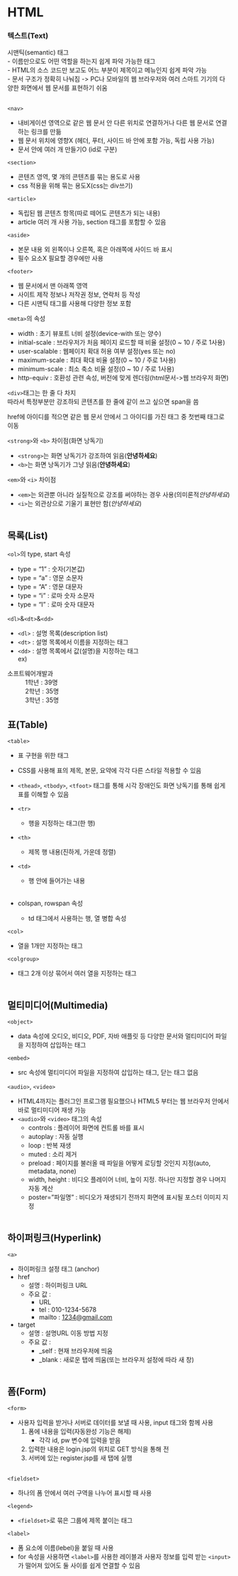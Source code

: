 <h1>HTML</h1>
<h3>텍스트(Text)</h3>
시맨틱(semantic) 태그<br>
- 이름만으로도 어떤 역할을 하는지 쉽게 파악 가능한 태그<br>
- HTML의 소스 코드만 보고도 어느 부분이 제목이고 메뉴인지 쉽게 파악 가능<br>
- 문서 구조가 정확히 나눠짐 -> PC나 모바일의 웹 브라우저와 여러 스마트 기기의 다양한 화면에서 웹 문서를 표현하기 쉬움<br><br>

`<nav>`
- 내비게이션 영역으로 같은 웹 문서 안 다른 위치로 연결하거나 다른 웹 문서로 연결하는 링크를 만듦
- 웹 문서 위치에 영향X (헤더, 푸터, 사이드 바 안에 포함 가능, 독립 사용 가능)
- 문서 안에 여러 개 만들기O (id로 구분)<br>

`<section>`
- 콘텐츠 영역, 몇 개의 콘텐츠를 묶는 용도로 사용
- css 적용을 위해 묶는 용도X(css는 div쓰기)<br>

`<article>`
- 독립된 웹 콘텐츠 항목(따로 떼어도 콘텐츠가 되는 내용)
- article 여러 개 사용 가능, section 태그를 포함할 수 있음<br>

`<aside>`
- 본문 내용 외 왼쪽이나 오른쪽, 혹은 아래쪽에 사이드 바 표시
- 필수 요소X 필요할 경우에만 사용<br>

`<footer>`
- 웹 문서에서 맨 아래쪽 영역
- 사이트 제작 정보나 저작권 정보, 연락처 등 작성
- 다른 시맨틱 태그를 사용해 다양한 정보 포함<br>

`<meta>`의 속성
- width : 초기 뷰포트 너비 설정(device-with 또는 양수)
- initial-scale : 브라우저가 처음 페이지 로드할 때 비율 설정(0 ~ 10 / 주로 1사용)
- user-scalable : 웹페이지 확대 허용 여부 설정(yes 또는 no)
- maximum-scale : 최대 확대 비율 설정(0 ~ 10 / 주로 1사용)
- minimum-scale : 최소 축소 비율 설정(0 ~ 10 / 주로 1사용)
- http-equiv : 호환성 관련 속성, 버전에 맞게 렌더링(html문서->웹 브라우저 화면)<br>

`<div>`태그는 한 줄 다 차지<br>
따라서 특정부분만 강조하되 콘텐츠를 한 줄에 같이 쓰고 싶으면 span을 씀

href에 아이디를 적으면 같은 웹 문서 안에서 그 아이디를 가진 태그 중 첫번째 태그로 이동<br>

`<strong>`와 `<b>` 차이점(화면 낭독기)
- `<strong>`는 화면 낭독기가 강조하여 읽음(<strong>안녕하세요</strong>)
- `<b>`는 화면 낭독기가 그냥 읽음(<b>안녕하세요</b>)<br>

`<em>`와 `<i>` 차이점
- `<em>`는 외관뿐 아니라 실질적으로 강조를 써야하는 경우 사용(의미론적<em>안녕하세요</em>)
- `<i>`는 외관상으로 기울기 표현만 함(<i>안녕하세요</i>)<br><br>

<h2>목록(List)</h2>

`<ol>`의 type, start 속성
- type = “1” : 숫자(기본값)
- type = “a” : 영문 소문자
- type = “A” : 영문 대문자
- type = “ⅰ” : 로마 숫자 소문자
- type = “Ⅰ” : 로마 숫자 대문자<br>

`<dl>`&`<dt>`&`<dd>`
- `<dl>` : 설명 목록(description list)
- `<dt>` : 설명 목록에서 이름을 지정하는 태그
- `<dd>` : 설명 목록에서 값(설명)을 지정하는 태그<br>
ex)
<dl>
  <dt>소프트웨어개발과</dt>
  <dd>1학년 : 39명</dd>
  <dd>2학년 : 35명</dd>
  <dd>3학년 : 35명</dd>
</dl>

<h2>표(Table)</h2>

`<table>`
- 표 구현을 위한 태그
- CSS를 사용해 표의 제목, 본문, 요약에 각각 다른 스타일 적용할 수 있음
- `<thead>`, `<tbody>`, `<tfoot>` 태그를 통해 시각 장애인도 화면 낭독기를 통해 쉽게 표를 이해할 수 있음
- `<tr>`
    - 행을 지정하는 태그(한 행)

- `<th>`
    - 제목 행 내용(진하게, 가운데 정렬)
  
- `<td>`
    - 행 안에 들어가는 내용<br><br>

- colspan,  rowspan 속성
    - td 태그에서 사용하는 행, 열 병합 속성

`<col>`
- 열을 1개만 지정하는 태그

`<colgroup>`
- <col> 태그 2개 이상 묶어서 여러 열을 지정하는 태그<br><br>

<h2>멀티미디어(Multimedia)</h2>

`<object>`
- data 속성에 오디오, 비디오, PDF, 자바 애플릿 등 다양한 문서와 멀티미디어 파일을 지정하여 삽입하는 태그

`<embed>`
- src 속성에 멀티미디어 파일을 지정하여 삽입하는 태그, 닫는 태그 없음

`<audio>`, `<video>`
- HTML4까지는 플러그인 프로그램 필요했으나 HTML5 부터는 웹 브라우저 안에서 바로 멀티미디어 재생 가능
-  `<audio>`와 `<video>` 태그의 속성
    - controls : 플레이어 화면에 컨트롤 바를 표시
    - autoplay : 자동 실행
    - loop : 반복 재생
    - muted : 소리 제거
    - preload : 페이지를 불러올 때 파일을 어떻게 로딩할 것인지 지정(auto, metadata, none)
    - width, height : 비디오 플레이어 너비, 높이 지정. 하나만 지정할 경우 나머지 자동 계산
    - poster=”파일명” : 비디오가 재생되기 전까지 화면에 표시될 포스터 이미지 지정<br><br>

<h2>하이퍼링크(Hyperlink)</h2>

`<a>`
- 하이퍼링크 설정 태그 (anchor)
- href
    - 설명 : 하이퍼링크 URL
    - 주요 값 :
        - URL
        - tel : 010-1234-5678
        - mailto : 1234@gmail.com
- target
    - 설명 : 설명URL 이동 방법 지정
    - 주요 값 :
        - _self : 현재 브라우저에 띄움
        - _blank : 새로운 탭에 띄움(또는 브라우저 설정에 따라 새 창)<br><br>

<h2>폼(Form)</h2>

`<form>`
- 사용자 입력을 받거나 서버로 데이터를 보낼 때 사용, input 태그와 함께 사용
    1. 폼에 내용을 입력(자동완성 기능은 해제)
        - 각각 id, pw 변수에 입력을 받음
    2. 입력한 내용은 login.jsp의 위치로 GET 방식을 통해 전
    3. 서버에 있는 register.jsp를 새 탭에 실행<br><br>

`<fieldset>`
- 하나의 폼 안에서 여러 구역을 나누어 표시할 때 사용

`<legend>`
- `<fieldset>`로 묶은 그룹에 제목 붙이는 태그

`<label>`
- 폼 요소에 이름(lebel)을 붙일 때 사용
- for 속성을 사용하면 `<label>`를 사용한 레이블과 사용자 정보를 입력 받는 `<input>`가 떨어져 있어도 둘 사이를 쉽게 연결할 수 있음

